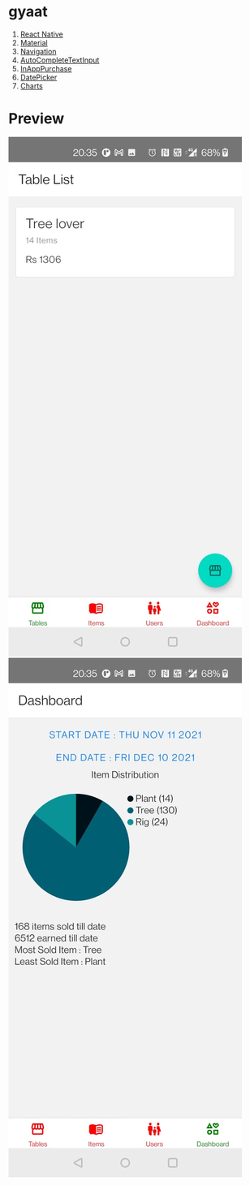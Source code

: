 # gyaat

1. [React Native](https://reactnative.dev/docs/getting-started)
2. [Material](https://callstack.github.io/react-native-paper/getting-started.html)
3. [Navigation](https://reactnavigation.org/docs/getting-started)
4. [AutoCompleteTextInput](https://www.npmjs.com/package/react-native-autocomplete-input)
5. [InAppPurchase](https://gilshaan.medium.com/react-native-subscriptions-in-app-purchases-service-fees-3b9daf7e7fc)
5. [DatePicker](https://github.com/react-native-datetimepicker/datetimepicker)
6. [Charts](https://www.npmjs.com/package/react-native-chart-kit)

# Preview
![Tables](/screenshots/v0.1/table_list.jpeg?raw=true "Table List") ![Dashboard](/screenshots/v0.1/dashboard.jpeg?raw=true "Analytics")

<!-- for later use -->
<!-- ![Alt text](/../<branch name>/path/to/image.png?raw=true "Optional Title") -->
